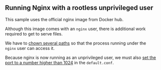## Running Nginx with a rootless unprivileged user

This sample uses the official nginx image from Docker hub.  

Although this image comes with an `nginx` user, there is additional work required to get to serve files.  

We have to [chown several paths](Dockerfile#L5) so that the process running under the `nginx` user can access it.  

Because nginx is now running as an unprivileged user, we must also [set the port to a number higher than 1024](default.conf#L2) in the `default.conf`.  


